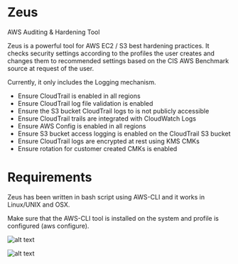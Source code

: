 # Zeus
AWS Auditing &amp; Hardening Tool

Zeus is a powerful tool for AWS EC2 / S3 best hardening practices. It checks security settings according to the profiles the user creates and changes them to recommended settings based on the CIS AWS Benchmark source at request of the user.

Currently, it only includes the Logging mechanism.

- Ensure CloudTrail is enabled in all regions 
- Ensure CloudTrail log file validation is enabled 
- Ensure the S3 bucket CloudTrail logs to is not publicly accessible
- Ensure CloudTrail trails are integrated with CloudWatch Logs 
- Ensure AWS Config is enabled in all regions
- Ensure S3 bucket access logging is enabled on the CloudTrail S3 bucket
- Ensure CloudTrail logs are encrypted at rest using KMS CMKs
- Ensure rotation for customer created CMKs is enabled

# Requirements

Zeus has been written in bash script using AWS-CLI and it works in Linux/UNIX and OSX.

Make sure that the AWS-CLI tool is installed on the system and profile is configured (aws configure).


![alt text](https://i.hizliresim.com/kWEVmr.jpg)

![alt text](https://i.hizliresim.com/r2EPn1.jpg)
